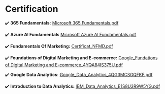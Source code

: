 # Certification
:heavy_check_mark: **365 Fundamentals:** [Microsoft 365 Fundamentals.pdf](https://github.com/user-attachments/files/17831950/Microsoft.365.Fundamentals.pdf)

:heavy_check_mark: **Azure AI Fundamentals** [Microsoft Azure AI Fundamentals.pdf](https://github.com/user-attachments/files/17831955/Microsoft.Azure.AI.Fundamentals.pdf)

:heavy_check_mark: **Fundamentals Of Marketing:** [Certificat_NFMD.pdf](https://github.com/user-attachments/files/17831957/Certificat_NFMD.pdf)

:heavy_check_mark: **Foundations of Digital Marketing and E-commerce:** [Google_Fundations of Digital Marketing and E-commerce_4YQA84IS375U.pdf](https://github.com/user-attachments/files/18554798/Google_Fundations.of.Digital.Marketing.and.E-commerce_4YQA84IS375U.pdf)

:heavy_check_mark: **Google Data Analytics:** [Google_Data_Analytics_4QG3MCSGQFKF.pdf](https://github.com/user-attachments/files/18554788/Google_Data_Analytics_4QG3MCSGQFKF.pdf)

:heavy_check_mark: **Introduction to Data Analytics:** [IBM_Data_Analytics_E1S8U3R9W5YG.pdf](https://github.com/user-attachments/files/18554795/IBM_Data_Analytics_E1S8U3R9W5YG.pdf)
